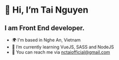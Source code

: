 # 👋 Hi, I’m Tai Nguyen
## I am Front End developer.

- 🌍  I'm based in Nghe An, Vietnam
- 🌱 I’m currently learning VueJS, SASS and NodeJS
- :handshake: You can reach me via nctaiofficial@gmail.com


<!---
raccoonwannafly/raccoonwannafly is a ✨ special ✨ repository because its `README.md` (this file) appears on your GitHub profile.
You can click the Preview link to take a look at your changes.
--->
